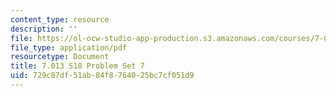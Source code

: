 ```yaml
---
content_type: resource
description: ''
file: https://ol-ocw-studio-app-production.s3.amazonaws.com/courses/7-013-introductory-biology-spring-2018/729c87df51ab84f8764025bc7cf051d9_MIT7_013s18Pset7Q.pdf
file_type: application/pdf
resourcetype: Document
title: 7.013 S18 Problem Set 7
uid: 729c87df-51ab-84f8-7640-25bc7cf051d9
---
```

